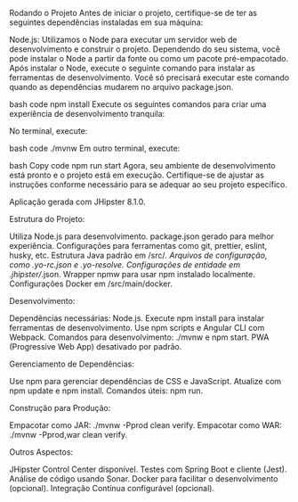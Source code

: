 Rodando o Projeto
Antes de iniciar o projeto, certifique-se de ter as seguintes dependências instaladas em sua máquina:

Node.js: Utilizamos o Node para executar um servidor web de desenvolvimento e construir o projeto. Dependendo do seu sistema, você pode instalar o Node a partir da fonte ou como um pacote pré-empacotado.
Após instalar o Node, execute o seguinte comando para instalar as ferramentas de desenvolvimento. Você só precisará executar este comando quando as dependências mudarem no arquivo package.json.

bash
 code
npm install
Execute os seguintes comandos para criar uma experiência de desenvolvimento tranquila:

No terminal, execute:

bash
 code
./mvnw
Em outro terminal, execute:

bash
Copy code
npm run start
Agora, seu ambiente de desenvolvimento está pronto e o projeto está em execução. Certifique-se de ajustar as instruções conforme necessário para se adequar ao seu projeto específico.

Aplicação gerada com JHipster 8.1.0.

Estrutura do Projeto:

Utiliza Node.js para desenvolvimento.
package.json gerado para melhor experiência.
Configurações para ferramentas como git, prettier, eslint, husky, etc.
Estrutura Java padrão em /src/*.
Arquivos de configuração, como .yo-rc.json e .yo-resolve.
Configurações de entidade em .jhipster/*.json.
Wrapper npmw para usar npm instalado localmente.
Configurações Docker em /src/main/docker.

Desenvolvimento:

Dependências necessárias: Node.js.
Execute npm install para instalar ferramentas de desenvolvimento.
Use npm scripts e Angular CLI com Webpack.
Comandos para desenvolvimento: ./mvnw e npm start.
PWA (Progressive Web App) desativado por padrão.

Gerenciamento de Dependências:

Use npm para gerenciar dependências de CSS e JavaScript.
Atualize com npm update e npm install.
Comandos úteis: npm run.

Construção para Produção:

Empacotar como JAR: ./mvnw -Pprod clean verify.
Empacotar como WAR: ./mvnw -Pprod,war clean verify.

Outros Aspectos:

JHipster Control Center disponível.
Testes com Spring Boot e cliente (Jest).
Análise de código usando Sonar.
Docker para facilitar o desenvolvimento (opcional).
Integração Contínua configurável (opcional).
